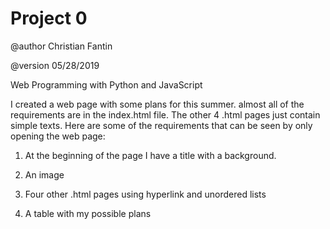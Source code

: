 # Project 0

@author Christian Fantin

@version 05/28/2019

Web Programming with Python and JavaScript

I created a web page with some plans for this summer. almost all of the requirements are in the index.html file. The other 4 .html pages just contain simple texts. Here are some of the requirements that can be seen by only opening the web page:

1. At the beginning of the page I have a title with a background.

2. An image

3. Four other .html pages using hyperlink and unordered lists

4. A table with my possible plans


